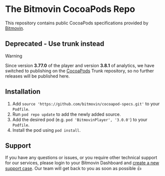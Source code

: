 # The Bitmovin CocoaPods Repo

This repository contains public CocoaPods specifications provided by [Bitmovin](https://bitmovin.com).

## Deprecated - Use trunk instead

> [!WARNING]
Since version **3.77.0** of the player and version **3.8.1** of analytics, we have switched to publishing on the [CocoaPods](https://cocoapods.org/) Trunk repository, so no further releases will be published here.

## Installation

1. Add `source 'https://github.com/bitmovin/cocoapod-specs.git'` to your `Podfile`.
1. Run `pod repo update` to add the newly added source.
1. Add the desired pod (e.g. `pod 'BitmovinPlayer', '3.0.0'`) to your `Podfile`.
1. Install the pod using `pod install`.

## Support

If you have any questions or issues, or you require other technical support for our services, please login to your Bitmovin Dashboard and [create a new support case](https://bitmovin.com/dashboard/support/cases/create?tab=player). Our team will get back to you as soon as possible 👍
